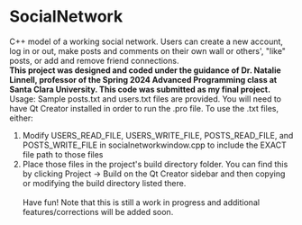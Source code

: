 # SocialNetwork
C++ model of a working social network. Users can create a new account, log in or out, make posts and comments on their own wall or others', "like" posts, or add and remove friend connections.</br>
**This project was designed and coded under the guidance of Dr. Natalie Linnell, professor of the Spring 2024 Advanced Programming class at Santa Clara University. This code was submitted as my final project.**</br>
Usage: Sample posts.txt and users.txt files are provided. You will need to have Qt Creator installed in order to run the .pro file. To use the .txt files, either:
1. Modify USERS_READ_FILE, USERS_WRITE_FILE, POSTS_READ_FILE, and POSTS_WRITE_FILE in socialnetworkwindow.cpp to include the EXACT file path to those files
2. Place those files in the project's build directory folder. You can find this by clicking Project -> Build on the Qt Creator sidebar and then copying or modifying the build directory listed there.
</br></br>
Have fun! Note that this is still a work in progress and additional features/corrections will be added soon.
